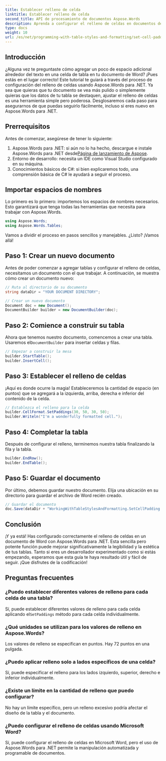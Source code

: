 ```yaml
---
title: Establecer relleno de celda
linktitle: Establecer relleno de celda
second_title: API de procesamiento de documentos Aspose.Words
description: Aprenda a configurar el relleno de celdas en documentos de Word con Aspose.Words para .NET con nuestra guía paso a paso. Mejore el formato de las tablas de sus documentos fácilmente.
type: docs
weight: 10
url: /es/net/programming-with-table-styles-and-formatting/set-cell-padding/
---
```

## Introducción

¿Alguna vez te preguntaste cómo agregar un poco de espacio adicional alrededor del texto en una celda de tabla en tu documento de Word? ¡Pues estás en el lugar correcto! Este tutorial te guiará a través del proceso de configuración del relleno de celdas usando Aspose.Words para .NET. Ya sea que quieras que tu documento se vea más pulido o simplemente quieras que los datos de tu tabla se destaquen, ajustar el relleno de celdas es una herramienta simple pero poderosa. Desglosaremos cada paso para asegurarnos de que puedas seguirlo fácilmente, incluso si eres nuevo en Aspose.Words para .NET.

## Prerrequisitos

Antes de comenzar, asegúrese de tener lo siguiente:

1. Aspose.Words para .NET: si aún no lo ha hecho, descargue e instale Aspose.Words para .NET desde[Página de lanzamiento de Aspose](https://releases.aspose.com/words/net/).
2. Entorno de desarrollo: necesita un IDE como Visual Studio configurado en su máquina.
3. Conocimientos básicos de C#: si bien explicaremos todo, una comprensión básica de C# le ayudará a seguir el proceso.

## Importar espacios de nombres

Lo primero es lo primero: importemos los espacios de nombres necesarios. Esto garantizará que tenga todas las herramientas que necesita para trabajar con Aspose.Words.

```csharp
using Aspose.Words;
using Aspose.Words.Tables;
```

Vamos a dividir el proceso en pasos sencillos y manejables. ¿Listo? ¡Vamos allá!

## Paso 1: Crear un nuevo documento

Antes de poder comenzar a agregar tablas y configurar el relleno de celdas, necesitamos un documento con el que trabajar. A continuación, se muestra cómo crear un documento nuevo:

```csharp
// Ruta al directorio de su documento
string dataDir = "YOUR DOCUMENT DIRECTORY";

// Crear un nuevo documento
Document doc = new Document();
DocumentBuilder builder = new DocumentBuilder(doc);
```

## Paso 2: Comience a construir su tabla

 Ahora que tenemos nuestro documento, comencemos a crear una tabla. Usaremos el`DocumentBuilder` para insertar celdas y filas.

```csharp
// Empezar a construir la mesa
builder.StartTable();
builder.InsertCell();
```

## Paso 3: Establecer el relleno de celdas

¡Aquí es donde ocurre la magia! Estableceremos la cantidad de espacio (en puntos) que se agregará a la izquierda, arriba, derecha e inferior del contenido de la celda.

```csharp
// Establezca el relleno para la celda
builder.CellFormat.SetPaddings(30, 50, 30, 50);
builder.Writeln("I'm a wonderfully formatted cell.");
```

## Paso 4: Completar la tabla

Después de configurar el relleno, terminemos nuestra tabla finalizando la fila y la tabla.

```csharp
builder.EndRow();
builder.EndTable();
```

## Paso 5: Guardar el documento

Por último, debemos guardar nuestro documento. Elija una ubicación en su directorio para guardar el archivo de Word recién creado.

```csharp
// Guardar el documento
doc.Save(dataDir + "WorkingWithTableStylesAndFormatting.SetCellPadding.docx");
```

## Conclusión

¡Y ya está! Has configurado correctamente el relleno de celdas en un documento de Word con Aspose.Words para .NET. Esta sencilla pero potente función puede mejorar significativamente la legibilidad y la estética de tus tablas. Tanto si eres un desarrollador experimentado como si estás empezando, esperamos que esta guía te haya resultado útil y fácil de seguir. ¡Que disfrutes de la codificación!

## Preguntas frecuentes

### ¿Puedo establecer diferentes valores de relleno para cada celda de una tabla?
 Sí, puede establecer diferentes valores de relleno para cada celda aplicando el`SetPaddings` método para cada celda individualmente.

### ¿Qué unidades se utilizan para los valores de relleno en Aspose.Words?
Los valores de relleno se especifican en puntos. Hay 72 puntos en una pulgada.

### ¿Puedo aplicar relleno solo a lados específicos de una celda?
Sí, puede especificar el relleno para los lados izquierdo, superior, derecho e inferior individualmente.

### ¿Existe un límite en la cantidad de relleno que puedo configurar?
No hay un límite específico, pero un relleno excesivo podría afectar el diseño de la tabla y el documento.

### ¿Puedo configurar el relleno de celdas usando Microsoft Word?
Sí, puede configurar el relleno de celdas en Microsoft Word, pero el uso de Aspose.Words para .NET permite la manipulación automatizada y programable de documentos.